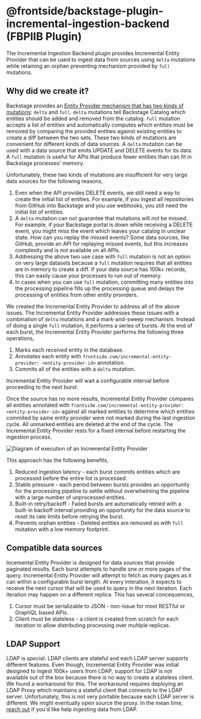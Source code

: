 # @frontside/backstage-plugin-incremental-ingestion-backend (FBPIIB Plugin)

The Incremental Ingestion Backend plugin provides Incremental Entity Provider that can be used to ingest data from sources using `delta` mutations while retaining an orphan preventing mechanism provided by `full` mutations.

## Why did we create it?

Backstage provides an [Entity Provider mechanism that has two kinds of mutations](https://backstage.io/docs/features/software-catalog/external-integrations#provider-mutations): `delta` and `full`. `delta` mutations tell Backstage Catalog which entities should be added and removed from the catalog. `full` mutation accepts a list of entities and automatically computes which entities must be removed by comparing the provided entities against existing entities to create a diff between the two sets. These two kinds of mutations are convenient for different kinds of data sources. A `delta` mutation can be used with a data source that emits UPDATE and DELETE events for its data. A `full` mutation is useful for APIs that produce fewer entities than can fit in Backstage processes' memory. 

Unfortunately, these two kinds of mutations are insufficient for very large data sources for the following reasons,

1. Even when the API provides DELETE events, we still need a way to create the initial list of entities. For example, if you ingest all repositories from GitHub into Backstage and you use webhooks, you still need the initial list of entities.
2. A `delta` mutation can not guarantee that mutations will not be missed. For example, if your Backstage portal is down while receiving a DELETE event, you might miss the event which leaves your catalog in unclear state. How can you replay the missed events? Some data sources, like GitHub, provide an API for replaying missed events, but this increases complexity and is not available on all APIs.
3. Addressing the above two use case with `full` mutation is not an option on very large datasets because a `full` mutation requires that all entities are in memory to create a diff. If your data source has 100k+ records, this can easily cause your processes to run out of memory.
4. In cases when you can use `full` mutation, committing many entities into the processing pipeline fills up the processing queue and delays the processing of entities from other entity providers.

We created the Incremental Entity Provider to address all of the above issues. The Incremental Entity Provider addresses these issues with a combination of `delta` mutations and a mark-and-sweep mechanism. Instead of doing a single `full` mutation, it performs a series of bursts. At the end of each burst, the Incremental Entity Provider performs the following three operations,

1. Marks each received entity in the database.
2. Annotates each entity with `frontside.com/incremental-entity-provider: <entity-provider-id>` annotation.
3. Commits all of the entities with a `delta` mutation.

Incremental Entity Provider will wait a configurable interval before proceeding to the next burst.

Once the source has no more results, Incremental Entity Provider compares all entities annotated with `frontside.com/incremental-entity-provider: <entity-provider-id>` against all marked entities to determine which entities commited by same entity provider were not marked during the last ingestion cycle. All unmarked entities are deleted at the end of the cycle. The Incremental Entity Provider rests for a fixed internal before restarting the ingestion process.

![Diagram of execution of an Incremental Entity Provider](https://user-images.githubusercontent.com/74687/185822734-ee6279c7-64fa-46b9-9aa8-d4092ab73858.png)

This approach has the following benefits,

1. Reduced ingestion latency - each burst commits entities which are processed before the entire list is processed.
2. Stable pressure - each period between bursts provides an opportunity for the processing pipeline to settle without overwhelming the pipeline with a large number of unprocessed entities.
3. Built-in retry/backoff - Failed bursts are automatically retried with a built-in backoff interval providing an opportunity for the data source to reset its rate limits before retrying the burst.
4. Prevents orphan entities - Deleted entities are removed as with `full` mutation with a low memory footprint.

## Compatible data sources

Incemental Entity Provider is designed for data sources that provide paginated results. Each burst attempts to handle one or more pages of the query. Incremental Entity Provider will attempt to fetch as many pages as it can within a configurable burst length. At every interation, it expects to receive the next cursor that will be used to query in the next iteration. Each iteration may happen on a different replica. This has several concequences,

1. Cursor must be serializable to JSON - non-issue for most RESTful or GraphQL based APIs.
2. Client must be stateless - a client is created from scratch for each iteration to allow distributing processing over multiple replicas.

## LDAP Support

LDAP is *special*. LDAP clients are stateful and each LDAP server supports different features. Even though, Incremental Entity Provider was initial designed to ingest 100k+ users from LDAP, support for LDAP is not available out of the box because there is no way to create a stateless client. We found a workaround for this. The workaround requires deploying an LDAP Proxy which maintains a stateful client that connects to the LDAP server. Unfortunately, this is not very portable because each LDAP server is different. We might eventually open source the proxy. In the mean time, [reach out](https://frontside.com/contact) if you'd like help ingesting data from LDAP.
